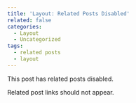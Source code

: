 ```yaml
---
title: 'Layout: Related Posts Disabled'
related: false
categories:
  - Layout
  - Uncategorized
tags:
  - related posts
  - layout
---
```


This post has related posts disabled.

Related post links should not appear.
